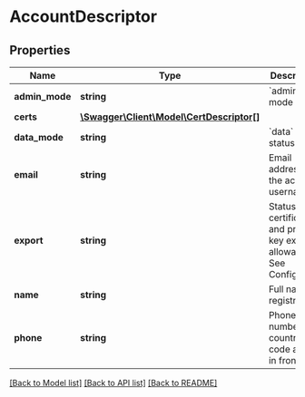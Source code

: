 # AccountDescriptor

## Properties
Name | Type | Description | Notes
------------ | ------------- | ------------- | -------------
**admin_mode** | **string** | &#x60;admin&#x60; mode status | [optional] 
**certs** | [**\Swagger\Client\Model\CertDescriptor[]**](CertDescriptor.md) |  | 
**data_mode** | **string** | &#x60;data&#x60; mode status | [optional] 
**email** | **string** | Email address as the account username | 
**export** | **string** | Status for certificate and private key export allowance. See ConfigCerts. | 
**name** | **string** | Full name of registrant | 
**phone** | **string** | Phone number with country code and &#x60;+&#x60; in front | 

[[Back to Model list]](../README.md#documentation-for-models) [[Back to API list]](../README.md#documentation-for-api-endpoints) [[Back to README]](../README.md)


